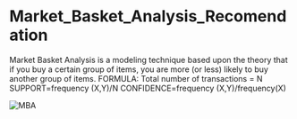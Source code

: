 # Market_Basket_Analysis_Recomendation

Market Basket Analysis is a modeling technique based upon the theory that if you buy a certain group of items, you are more (or less) likely to buy another group of items. FORMULA: Total number of transactions = N SUPPORT=frequency (X,Y)/N CONFIDENCE=frequency (X,Y)/frequency(X)

![MBA](https://user-images.githubusercontent.com/35369075/221917937-476e9e24-6dcb-42ab-b62b-68916536a548.jpg)
